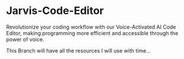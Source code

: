 # Jarvis-Code-Editor
Revolutionize your coding workflow with our Voice-Activated AI Code Editor, making programming more efficient and accessible through the power of voice.

This Branch will have all the resources I will use with time...
